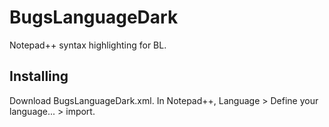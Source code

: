 # BugsLanguageDark
Notepad++ syntax highlighting for BL.

## Installing
Download BugsLanguageDark.xml. In Notepad++, Language > Define your language... > import. 
